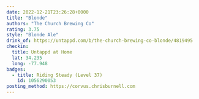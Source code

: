 ```yaml
---
date: 2022-12-21T23:26:28+0000
title: "Blonde"
authors: "The Church Brewing Co"
rating: 3.75
style: "Blonde Ale"
drink_of: https://untappd.com/b/the-church-brewing-co-blonde/4819495
checkin:
  title: Untappd at Home
  lat: 34.235
  long: -77.948
badges:
  - title: Riding Steady (Level 37)
    id: 1056290053
posting_method: https://corvus.chrisburnell.com
---
```

